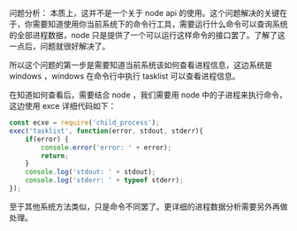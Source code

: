 问题分析：
本质上，这并不是一个关于 node api 的使用。这个问题解决的关键在于，你需要知道使用你当前系统下的命令行工具，需要运行什么命令可以查询系统的全部进程数据，node 只是提供了一个可以运行这样命令的接口罢了。了解了这一点后，问题就很好解决了。

所以这个问题的第一步是需要知道当前系统该如何查看进程信息，这边系统是 windows ，windows 在命令行中执行 tasklist 可以查看进程信息。

在知道如何查看后，需要结合 node ，我们需要用 node 中的子进程来执行命令，这边使用 exce
详细代码如下：

```js
const ecxe = require('child_process');
exec('tasklist', function(error, stdout, stderr){
    if(error) {
        console.error('error: ' + error);
        return;
    }
    console.log('stdout: ' + stdout);
    console.log('stderr: ' + typeof stderr);
});
```
至于其他系统方法类似，只是命令不同罢了。更详细的进程数据分析需要另外再做处理。